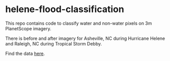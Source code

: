 # helene-flood-classification
This repo contains code to classify water and non-water pixels on 3m PlanetScope imagery.

There is before and after imagery for Asheville, NC during Hurricane Helene and Raleigh, NC during Tropical Storm Debby.

Find the data <a href="https://drive.google.com/drive/folders/1q5XpHyJioh7lCCORBu20OzOoNsH472Ka?usp=sharing">here</a>.
